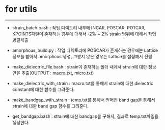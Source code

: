 # for utils

---
- strain_batch.bash : 작업 디렉토리 내부에 INCAR, POSCAR, POTCAR, KPOINTS파일이 존재하는 경우에 대해서 -2% ~ 2% strain 범위에 대해서 작업 병렬제출 

- amorphous_build.py : 작업 디렉토리에 POSCAR가 존재하는 경우에는 Lattice 정보를 받아서 amorphous 생성, 그렇지 않은 경우는 Lattice를 설정해서 진행

- make_dielectric_file.bash : strain이 존재하는 폴더 내에서 strain에 대한 정보만을 추출(OUTPUT : macro.txt, micro.txt)

- make_dielectric_with_strain : macro.txt를 통해서 strain에 대한 dielectric constant에 대한 함수를 그려준다.

- make_bandgap_with_strain : temp.txt를 통해서 얻어진 band gap을 통해서 strain에 대한 band gap 함수를 그려준다. 

- get_bandgap.bash : strain에 대한 bandgap을 구해서, 결과로 temp.txt파일을 생성한다. 
